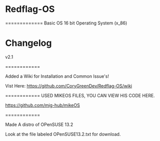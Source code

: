 # Redflag-OS
=============
 Basic OS 16 bit Operating System (x_86)
# Changelog

v2.1



============

Added a Wiki for Installation and Common Issue's!

Vist Here: https://github.com/CoryGreenDev/Redflag-OS/wiki
  
============
USED MIKEOS FILES, YOU CAN VIEW HIS CODE HERE. 

https://github.com/mig-hub/mikeOS

============

Made A distro of OPenSUSE 13.2

Look at the file labeled OPenSUSE13.2.txt
for download.
